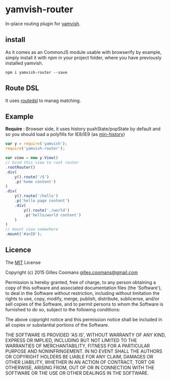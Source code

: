 # yamvish-router

In-place routing plugin for [yamvish](https://github.com/nomocas/yamvish).

## install

As it comes as an CommonJS module usable with browserify by example, simply install it with npm in your project folder, where you have previously installed yamvish.
```
npm i yamvish-router --save
```

## Route DSL

It uses [routedsl](https://github.com/nomocas/routedsl) to manag matching.

## Example 

__Require__ : Browser side, it uses history pushState/popState by default and so you should load a polyfills for IE8/IE9 (as [min-history](https://github.com/nomocas/min-history))

```javascript
var y = require('yamvish');
require('yamvish-router');

var view = new y.View()
// bind this view to root router
.rootRouter()
.div(
	y().route('/$')
	.p('home content')
)
.div(
	y().route('/hello')
	.p('hello page content')
	.div(
		y().route('./world')
		.p('hello/world content')
	)
)
// mount view somewhere
.mount('#anID');
```

## Licence

The [MIT](http://opensource.org/licenses/MIT) License

Copyright (c) 2015 Gilles Coomans <gilles.coomans@gmail.com>

Permission is hereby granted, free of charge, to any person obtaining a copy of this software and associated documentation files (the 'Software'), to deal in the Software without restriction, including without limitation the rights to use, copy, modify, merge, publish, distribute, sublicense, and/or sell copies of the Software, and to permit persons to whom the Software is furnished to do so, subject to the following conditions:

The above copyright notice and this permission notice shall be included in all copies or substantial portions of the Software.

THE SOFTWARE IS PROVIDED 'AS IS', WITHOUT WARRANTY OF ANY KIND, EXPRESS OR IMPLIED, INCLUDING BUT NOT LIMITED TO THE WARRANTIES OF MERCHANTABILITY, FITNESS FOR A PARTICULAR PURPOSE AND NONINFRINGEMENT. IN NO EVENT SHALL THE AUTHORS OR COPYRIGHT HOLDERS BE LIABLE FOR ANY CLAIM, DAMAGES OR OTHER LIABILITY, WHETHER IN AN ACTION OF CONTRACT, TORT OR OTHERWISE, ARISING FROM, OUT OF OR IN CONNECTION WITH THE SOFTWARE OR THE USE OR OTHER DEALINGS IN THE SOFTWARE.

